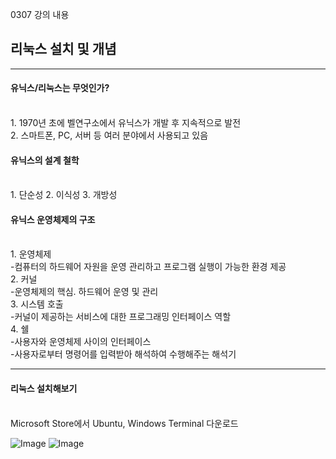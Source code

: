 0307 강의 내용

<h2>리눅스 설치 및 개념</h2>
<hr>

<h4>유닉스/리눅스는 무엇인가?</h4><br>
1. 1970년 초에 벨연구소에서 유닉스가 개발 후 지속적으로 발전<br>
2. 스마트폰, PC, 서버 등 여러 분야에서 사용되고 있음<br>

<h4>유닉스의 설계 철학</h4><br>
1. 단순성
2. 이식성
3. 개방성

<h4>유닉스 운영체제의 구조</h4><br>
1. 운영체제<br>
-컴퓨터의 하드웨어 자원을 운영 관리하고 프로그램 실행이 가능한 환경 제공<br>
2. 커널<br>
-운영체제의 핵심. 하드웨어 운영 및 관리<br>
3. 시스템 호출<br>
-커널이 제공하는 서비스에 대한 프로그래밍 인터페이스 역할<br>
4. 쉘<br>
-사용자와 운영체제 사이의 인터페이스<br>
-사용자로부터 명령어를 입력받아 해석하여 수행해주는 해석기<br>
<hr>
<h4>리눅스 설치해보기</h4><br>
Microsoft Store에서 Ubuntu, Windows Terminal 다운로드<br>

![Image](https://github.com/user-attachments/assets/6601c125-7707-4a79-bdb0-1375a230e032)
![Image](https://github.com/user-attachments/assets/664176b6-1789-4e6a-9982-bbf8b6998937) <br>

